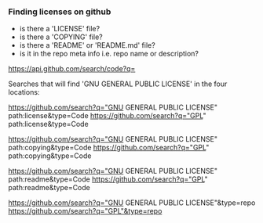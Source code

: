 ### Finding licenses on github

- is there a 'LICENSE' file?
- is there a 'COPYING' file?
- is there a 'README' or 'README.md' file?
- is it in the repo meta info i.e. repo name or description?

https://api.github.com/search/code?q=

Searches that will find 'GNU GENERAL PUBLIC LICENSE' in the four locations:

https://github.com/search?q="GNU GENERAL PUBLIC LICENSE" path:license&type=Code
https://github.com/search?q="GPL" path:license&type=Code

https://github.com/search?q="GNU GENERAL PUBLIC LICENSE" path:copying&type=Code
https://github.com/search?q="GPL" path:copying&type=Code

https://github.com/search?q="GNU GENERAL PUBLIC LICENSE" path:readme&type=Code
https://github.com/search?q="GPL" path:readme&type=Code

https://github.com/search?q="GNU GENERAL PUBLIC LICENSE"&type=repo
https://github.com/search?q="GPL"&type=repo
